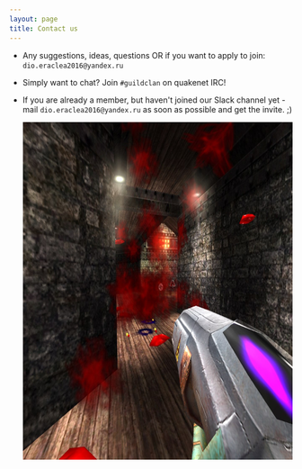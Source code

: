 ```yaml
---
layout: page
title: Contact us
---
```


 - Any suggestions, ideas, questions OR if you want to apply to join:
   `dio.eraclea2016@yandex.ru`
 - Simply want to chat?
   Join `#guildclan` on quakenet IRC!
 - If you are already a member, but haven't joined our Slack channel yet -
   mail `dio.eraclea2016@yandex.ru` as soon as possible and get the invite. ;)



   <img src ="/OA-blood.jpg" width = "600px" height="600px"/>
